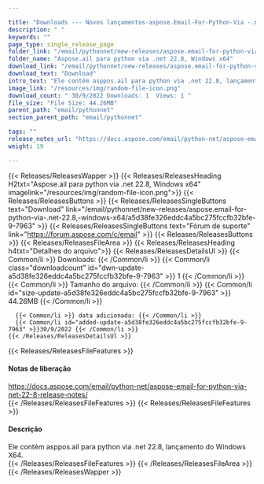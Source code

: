 ```yaml
---

title: "Downloads --- Novos lançamentos-aspose.Email-For-Python-Via -.net-22.8, -windows-x64"
description: " "
keywords: ""
page_type: single_release_page
folder_link: "/email/pythonnet/new-releases/aspose.email-for-python-via-.net-22.8,-windows-x64/"
folder_name: "Aspose.ail para python via .net 22.8, Windows x64"
download_link: "/email/pythonnet/new-releases/aspose.email-for-python-via-.net-22.8,-windows-x64/a5d38fe326eddc4a5bc275fccfb32bfe-9-7963"
download_text: "Download"
intro_text: "Ele contém asppos.ail para python via .net 22.8, lançamento do Windows X64."
image_link: "/resources/img/random-file-icon.png"
download_count: " 30/9/2022 Downloads: 1  Views: 1 "
file_size: "File Size: 44.26MB"
parent_path: "email/pythonnet"
section_parent_path: "email/pythonnet"

tags: ""
release_notes_url: "https://docs.aspose.com/email/python-net/aspose-email-for-python-via-net-22-8-release-notes/"
weight: 19

---
```


{{< Releases/ReleasesWapper >}}
  {{< Releases/ReleasesHeading H2txt="Aspose.ail para python via .net 22.8, Windows x64" imagelink="/resources/img/random-file-icon.png">}}
  {{< Releases/ReleasesButtons >}}
    {{< Releases/ReleasesSingleButtons text="Download" link="/email/pythonnet/new-releases/aspose.email-for-python-via-.net-22.8,-windows-x64/a5d38fe326eddc4a5bc275fccfb32bfe-9-7963" >}}
    {{< Releases/ReleasesSingleButtons text="Fórum de suporte" link="https://forum.aspose.com/c/email" >}}
  {{< Releases/ReleasesButtons >}}
  {{< Releases/ReleasesFileArea >}}
    {{< Releases/ReleasesHeading h4txt="Detalhes do arquivo">}}
    {{< Releases/ReleasesDetailsUl >}}
      {{< Common/li >}} Downloads: {{< /Common/li >}}
      {{< Common/li class="downloadcount" id="dwn-update-a5d38fe326eddc4a5bc275fccfb32bfe-9-7963" >}} 1 {{< /Common/li >}}
      {{< Common/li >}} Tamanho do arquivo: {{< /Common/li >}}
      {{< Common/li id="size-update-a5d38fe326eddc4a5bc275fccfb32bfe-9-7963" >}} 44.26MB {{< /Common/li >}}

      {{< Common/li >}} data adicionada: {{< /Common/li >}}
      {{< Common/li id="added-update-a5d38fe326eddc4a5bc275fccfb32bfe-9-7963" >}}30/9/2022 {{< /Common/li >}}
    {{< /Releases/ReleasesDetailsUl >}}

  {{< Releases/ReleasesFileFeatures >}}
      <h4>Notas de liberação</h4><div><a href='https://docs.aspose.com/email/python-net/aspose-email-for-python-via-net-22-8-release-notes/'>https://docs.aspose.com/email/python-net/aspose-email-for-python-via-net-22-8-release-notes/</a></div>
  {{< /Releases/ReleasesFileFeatures >}}
  {{< Releases/ReleasesFileFeatures >}}
      <h4>Descrição</h4><div class="HTMLDescription">Ele contém asppos.ail para python via .net 22.8, lançamento do Windows X64.</div>
  {{< /Releases/ReleasesFileFeatures >}}
 {{< /Releases/ReleasesFileArea >}}
{{< /Releases/ReleasesWapper >}}


